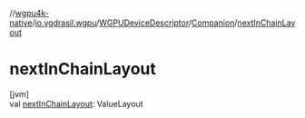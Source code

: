 //[wgpu4k-native](../../../../index.md)/[io.ygdrasil.wgpu](../../index.md)/[WGPUDeviceDescriptor](../index.md)/[Companion](index.md)/[nextInChainLayout](next-in-chain-layout.md)

# nextInChainLayout

[jvm]\
val [nextInChainLayout](next-in-chain-layout.md): ValueLayout